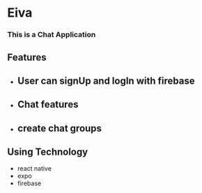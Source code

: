 # Eiva
### This is a Chat Application
## Features
- ## User can signUp and logIn with firebase
- ## Chat features
- ## create chat groups

## Using Technology
- react native
- expo
- firebase